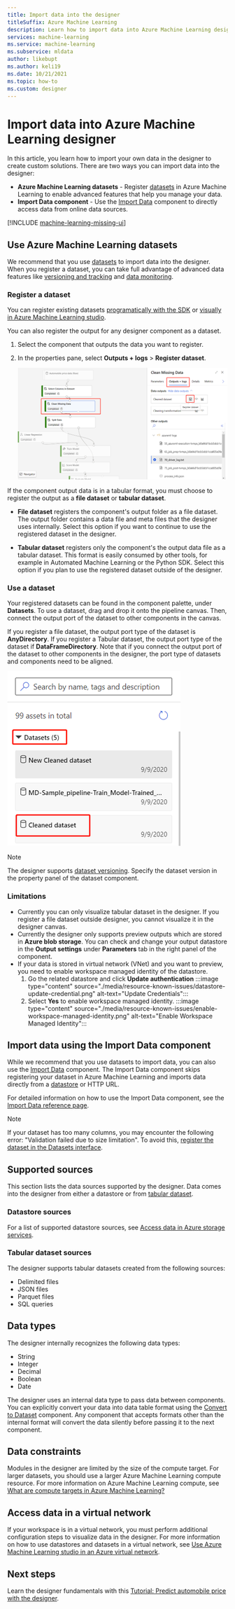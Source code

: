 ```yaml
---
title: Import data into the designer
titleSuffix: Azure Machine Learning
description: Learn how to import data into Azure Machine Learning designer using Azure Machine Learning datasets and the Import Data component.
services: machine-learning
ms.service: machine-learning
ms.subservice: mldata
author: likebupt
ms.author: keli19
ms.date: 10/21/2021
ms.topic: how-to
ms.custom: designer
---
```


# Import data into Azure Machine Learning designer

In this article, you learn how to import your own data in the designer to create custom solutions. There are two ways you can import data into the designer: 

* **Azure Machine Learning datasets** - Register [datasets](./v1/concept-data.md#datasets) in Azure Machine Learning to enable advanced features that help you manage your data.
* **Import Data component** - Use the [Import Data](algorithm-module-reference/import-data.md) component to directly access data from online data sources.

[!INCLUDE [machine-learning-missing-ui](../../includes/machine-learning-missing-ui.md)]

## Use Azure Machine Learning datasets

We recommend that you use [datasets](./v1/concept-data.md#datasets) to import data into the designer. When you register a dataset, you can take full advantage of advanced data features like [versioning and tracking](how-to-version-track-datasets.md) and [data monitoring](how-to-monitor-datasets.md).

### Register a dataset

You can register existing datasets [programatically with the SDK](./v1/how-to-create-register-datasets.md#datasets-sdk) or [visually in Azure Machine Learning studio](how-to-connect-data-ui.md#create-datasets).

You can also register the output for any designer component as a dataset.

1. Select the component that outputs the data you want to register.

1. In the properties pane, select **Outputs + logs** > **Register dataset**.

    ![Screenshot showing how to navigate to the Register Dataset option](media/how-to-designer-import-data/register-dataset-designer.png)

If the component output data is in a tabular format, you must choose to register the output as a **file dataset** or **tabular dataset**.

 - **File dataset** registers the component's output folder as a file dataset. The output folder contains a data file and meta files that the designer uses internally. Select this option if you want to continue to use the registered dataset in the designer. 

 - **Tabular dataset** registers only the component's the output data file as a tabular dataset. This format is easily consumed by other tools, for example in Automated Machine Learning or the Python SDK. Select this option if you plan to use the registered dataset outside of the designer.  
 

### Use a dataset

Your registered datasets can be found in the component palette, under **Datasets**. To use a dataset, drag and drop it onto the pipeline canvas. Then, connect the output port of the dataset to other components in the canvas. 

If you register a file dataset, the output port type of the dataset is **AnyDirectory**. If you register a Tabular dataset, the output port type of the dataset if **DataFrameDirectory**. Note that if you connect the output port of the dataset to other components in the designer, the port type of datasets and components need to be aligned.

![Screenshot showing location of saved datasets in the designer palette](media/how-to-designer-import-data/use-datasets-designer.png)


> [!NOTE]
> The designer supports [dataset versioning](how-to-version-track-datasets.md). Specify the dataset version in the property panel of the dataset component.

### Limitations 

- Currently you can only visualize tabular dataset in the designer. If you register a file dataset outside designer, you cannot visualize it in the designer canvas.
- Currently the designer only supports preview outputs which are stored in **Azure blob storage**. You can check and change your output datastore in the **Output settings** under **Parameters** tab in the right panel of the component.
- If your data is stored in virtual network (VNet) and you want to preview, you need to enable workspace managed identity of the datastore.
    1. Go the related datastore and click **Update authentication**
    :::image type="content" source="./media/resource-known-issues/datastore-update-credential.png" alt-text="Update Credentials":::
    1. Select **Yes** to enable workspace managed identity.
    :::image type="content" source="./media/resource-known-issues/enable-workspace-managed-identity.png" alt-text="Enable Workspace Managed Identity":::

## Import data using the Import Data component

While we recommend that you use datasets to import data, you can also use the [Import Data](algorithm-module-reference/import-data.md) component. The Import Data component skips registering your dataset in Azure Machine Learning and imports data directly from a [datastore](./v1/concept-data.md#datastores) or HTTP URL.

For detailed information on how to use the Import Data component, see the [Import Data reference page](algorithm-module-reference/import-data.md).

> [!NOTE]
> If your dataset has too many columns, you may encounter the following error: "Validation failed due to size limitation". To avoid this, [register the dataset in the Datasets interface](how-to-connect-data-ui.md#create-datasets).

## Supported sources

This section lists the data sources supported by the designer. Data comes into the designer from either a datastore or from [tabular dataset](./v1/how-to-create-register-datasets.md#dataset-types).

### Datastore sources
For a list of supported datastore sources, see [Access data in Azure storage services](how-to-access-data.md#supported-data-storage-service-types).

### Tabular dataset sources

The designer supports tabular datasets created from the following sources:
 * Delimited files
 * JSON files
 * Parquet files
 * SQL queries

## Data types

The designer internally recognizes the following data types:

* String
* Integer
* Decimal
* Boolean
* Date

The designer uses an internal data type to pass data between components. You can explicitly convert your data into data table format using the [Convert to Dataset](algorithm-module-reference/convert-to-dataset.md) component. Any component that accepts formats other than the internal format will convert the data silently before passing it to the next component.

## Data constraints

Modules in the designer are limited by the size of the compute target. For larger datasets, you should use a larger Azure Machine Learning compute resource. For more information on Azure Machine Learning compute, see [What are compute targets in Azure Machine Learning?](concept-compute-target.md#azure-machine-learning-compute-managed)

## Access data in a virtual network

If your workspace is in a virtual network, you must perform additional configuration steps to  visualize data in the designer. For more information on how to use datastores and datasets in a virtual network, see [Use Azure Machine Learning studio in an Azure virtual network](how-to-enable-studio-virtual-network.md).

## Next steps

Learn the designer fundamentals with this [Tutorial: Predict automobile price with the designer](tutorial-designer-automobile-price-train-score.md).
